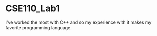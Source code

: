# CSE110_Lab1
I've worked the most with C++ and so my experience with it makes my favorite programming language.
